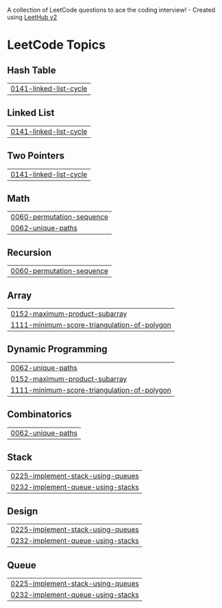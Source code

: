 A collection of LeetCode questions to ace the coding interview! - Created using [LeetHub v2](https://github.com/arunbhardwaj/LeetHub-2.0)
<!---LeetCode Topics Start-->
# LeetCode Topics
## Hash Table
|  |
| ------- |
| [0141-linked-list-cycle](https://github.com/Madhukarkumar12/LeetCode/tree/master/0141-linked-list-cycle) |
## Linked List
|  |
| ------- |
| [0141-linked-list-cycle](https://github.com/Madhukarkumar12/LeetCode/tree/master/0141-linked-list-cycle) |
## Two Pointers
|  |
| ------- |
| [0141-linked-list-cycle](https://github.com/Madhukarkumar12/LeetCode/tree/master/0141-linked-list-cycle) |
## Math
|  |
| ------- |
| [0060-permutation-sequence](https://github.com/Madhukarkumar12/LeetCode/tree/master/0060-permutation-sequence) |
| [0062-unique-paths](https://github.com/Madhukarkumar12/LeetCode/tree/master/0062-unique-paths) |
## Recursion
|  |
| ------- |
| [0060-permutation-sequence](https://github.com/Madhukarkumar12/LeetCode/tree/master/0060-permutation-sequence) |
## Array
|  |
| ------- |
| [0152-maximum-product-subarray](https://github.com/Madhukarkumar12/LeetCode/tree/master/0152-maximum-product-subarray) |
| [1111-minimum-score-triangulation-of-polygon](https://github.com/Madhukarkumar12/LeetCode/tree/master/1111-minimum-score-triangulation-of-polygon) |
## Dynamic Programming
|  |
| ------- |
| [0062-unique-paths](https://github.com/Madhukarkumar12/LeetCode/tree/master/0062-unique-paths) |
| [0152-maximum-product-subarray](https://github.com/Madhukarkumar12/LeetCode/tree/master/0152-maximum-product-subarray) |
| [1111-minimum-score-triangulation-of-polygon](https://github.com/Madhukarkumar12/LeetCode/tree/master/1111-minimum-score-triangulation-of-polygon) |
## Combinatorics
|  |
| ------- |
| [0062-unique-paths](https://github.com/Madhukarkumar12/LeetCode/tree/master/0062-unique-paths) |
## Stack
|  |
| ------- |
| [0225-implement-stack-using-queues](https://github.com/Madhukarkumar12/LeetCode/tree/master/0225-implement-stack-using-queues) |
| [0232-implement-queue-using-stacks](https://github.com/Madhukarkumar12/LeetCode/tree/master/0232-implement-queue-using-stacks) |
## Design
|  |
| ------- |
| [0225-implement-stack-using-queues](https://github.com/Madhukarkumar12/LeetCode/tree/master/0225-implement-stack-using-queues) |
| [0232-implement-queue-using-stacks](https://github.com/Madhukarkumar12/LeetCode/tree/master/0232-implement-queue-using-stacks) |
## Queue
|  |
| ------- |
| [0225-implement-stack-using-queues](https://github.com/Madhukarkumar12/LeetCode/tree/master/0225-implement-stack-using-queues) |
| [0232-implement-queue-using-stacks](https://github.com/Madhukarkumar12/LeetCode/tree/master/0232-implement-queue-using-stacks) |
<!---LeetCode Topics End-->